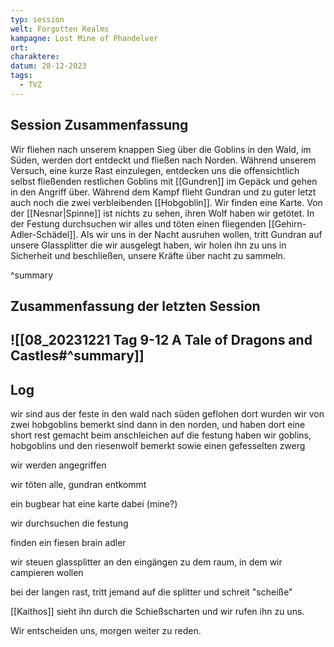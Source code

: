 ```yaml
---
typ: session
welt: Forgotten Realms
kampagne: Lost Mine of Phandelver
ort: 
charaktere: 
datum: 28-12-2023
tags:
  - TVZ
---
```

## Session Zusammenfassung
Wir fliehen nach unserem knappen Sieg über die Goblins in den Wald, im Süden, werden dort entdeckt und fließen nach Norden.
Während unserem Versuch, eine kurze Rast einzulegen, entdecken uns die offensichtlich selbst fließenden restlichen Goblins mit [[Gundren]] im Gepäck und gehen in den Angriff über.
Während dem Kampf flieht Gundran und zu guter letzt auch noch die zwei verbleibenden [[Hobgoblin]]. Wir finden eine Karte.
Von der [[Nesnar|Spinne]] ist nichts zu sehen, ihren Wolf haben wir getötet.
In der Festung durchsuchen wir alles und töten einen fliegenden [[Gehirn-Adler-Schädel]].
Als wir uns in der Nacht ausruhen wollen, tritt Gundran auf unsere Glassplitter die wir ausgelegt haben, wir holen ihn zu uns in Sicherheit und beschließen, unsere Kräfte über nacht zu sammeln.

^summary

## Zusammenfassung der letzten Session

![[08_20231221 Tag 9-12 A Tale of Dragons and Castles#^summary]]
---

## Log



wir sind aus der feste in den wald nach süden geflohen
dort wurden wir von zwei hobgoblins bemerkt
sind dann in den norden, und haben dort eine short rest gemacht
beim anschleichen auf die festung haben wir goblins, hobgoblins und den riesenwolf bemerkt sowie einen gefesselten zwerg

wir werden angegriffen

wir töten alle, gundran entkommt

ein bugbear hat eine karte dabei (mine?)

wir durchsuchen die festung

finden ein fiesen brain adler

wir steuen glassplitter an den eingängen zu dem raum, in dem wir campieren wollen

bei der langen rast, tritt jemand auf die splitter und schreit "scheiße"

[[Kaithos]] sieht ihn durch die Schießscharten und wir rufen ihn zu uns.

Wir entscheiden uns, morgen weiter zu reden.